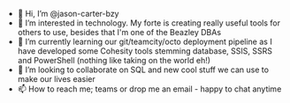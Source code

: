 - 👋 Hi, I’m @jason-carter-bzy
- 👀 I’m interested in technology.  My forte is creating really useful tools for others to use, besides that I'm one of the Beazley DBAs
- 🌱 I’m currently learning our git/teamcity/octo deployment pipeline as I have developed some Cohesity tools stemming database, SSIS, SSRS and PowerShell (nothing like taking on the world eh!)
- 💞️ I’m looking to collaborate on SQL and new cool stuff we can use to make our lives easier
- 📫 How to reach me; teams or drop me an email - happy to chat anytime

<!---
jason-carter-bzy/jason-carter-bzy is a ✨ special ✨ repository because its `README.md` (this file) appears on your GitHub profile.
You can click the Preview link to take a look at your changes.
--->
